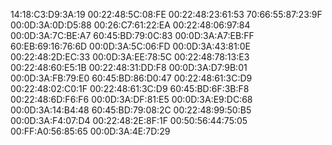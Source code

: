14:18:C3:D9:3A:19
00:22:48:5C:08:FE
00:22:48:23:61:53
70:66:55:87:23:9F
00:0D:3A:0D:D5:88
00:26:C7:61:22:EA
00:22:48:06:97:84
00:0D:3A:7C:BE:A7
60:45:BD:79:0C:83
00:0D:3A:A7:EB:FF
60:EB:69:16:76:6D
00:0D:3A:5C:06:FD
00:0D:3A:43:81:0E
00:22:48:2D:EC:33
00:0D:3A:EE:78:5C
00:22:48:78:13:E3
00:22:48:60:E5:1B
00:22:48:31:DD:F8
00:0D:3A:D7:9B:01
00:0D:3A:FB:79:E0
60:45:BD:86:D0:47
00:22:48:61:3C:D9
00:22:48:02:C0:1F
00:22:48:61:3C:D9
60:45:BD:6F:3B:F8
00:22:48:6D:F6:F6
00:0D:3A:DF:81:E5
00:0D:3A:E9:DC:68
00:0D:3A:14:B4:48
60:45:BD:79:08:2C
00:22:48:99:50:B5
00:0D:3A:F4:07:D4
00:22:48:2E:8F:1F
00:50:56:44:75:05
00:FF:A0:56:85:65
00:0D:3A:4E:7D:29





